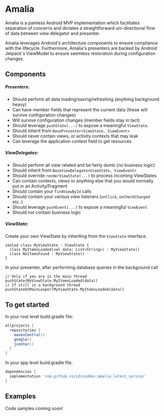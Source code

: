 # Amalia

Amalia is a painless Android MVP implementation which facilitates separation of concerns and dictates a straightforward uni-directional flow of data between view delegator and presenter.

Amalia leverages Android's architecture components to ensure compliance with the lifecycle. Furthermore, Amalia's presenters are backed by Android Jetpack's ViewModel to ensure seemless restoration during configuration changes.

## Components
#####  Presenters:
- Should perform all data loading/saving/refreshing (anything background heavy)
- Can have member fields that represent the current data (these will survive configuration changes)
- Will survive configuration changes (member fields stay in tact)
- Should leverage `pushState(...)` to expose a meaningful `ViewState`.
- Should inherit from `BasePresenter<ViewState, ViewEvent>`
- Should never contain views, or activity contexts that may leak
- Can leverage the application context field to get resources

#####  ViewDelegates:
- Should perform all view related and be fairly dumb (no business logic)
- Should inherit from `BaseViewDelegate<ViewState, ViewEvent>`
- Should override `renderViewState(...)` to process incoming ViewStates
- Can contain contexts, views or anything else that you would normally put in an Activity/Fragment
- Should contain your `findViewById` calls
- Should contain your various view listeners (`onClick`, `onCheckChanged` etc..)
- Should leverage `pushEvent(...)` to expose a meaningful `ViewEvent`
- Should not contain business logic

#####  ViewState:

Create your own ViewState by inheriting from the `ViewState` interface.

    sealed class MyViewState : ViewState {
      class MyItemsLoaded(val data: List<String>) : MyViewState()
	  class NoItemsFound : MyViewState()
    }

In your presenter, after performing database queries in the background call

    // Only if you are in the main thread
	pushState(MyViewState.MyItemsLoaded(data))
	// If still in a background thread
	pushStateOnMainLooper(MyViewState.MyItemsLoaded(data))


## To get started

In your root level build.gradle file:

```gradle
allprojects {
  repositories {
    mavenCentral()
    google()
    jcenter()
  }
}
```

In your app level build.gradle file:

```gradle
dependencies {
  implementation 'com.github.vicidroiddev:amalia:latest_version'
}
```


## Examples

Code samples coming soon!
